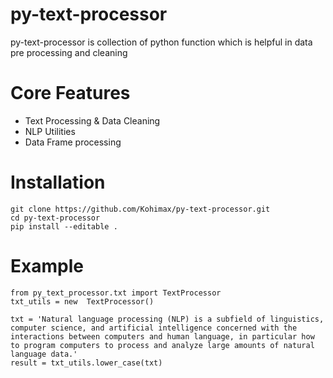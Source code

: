 # py-text-processor
py-text-processor is collection of python function which is helpful in data pre processing and cleaning


# Core Features
- Text Processing & Data Cleaning
- NLP Utilities
- Data Frame processing

# Installation
    git clone https://github.com/Kohimax/py-text-processor.git
    cd py-text-processor
    pip install --editable .

# Example
    from py_text_processor.txt import TextProcessor
    txt_utils = new  TextProcessor()
    
    txt = 'Natural language processing (NLP) is a subfield of linguistics, computer science, and artificial intelligence concerned with the interactions between computers and human language, in particular how to program computers to process and analyze large amounts of natural language data.'
    result = txt_utils.lower_case(txt)
